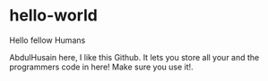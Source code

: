# hello-world

Hello fellow Humans

AbdulHusain here, I like this Github. It lets you store all your and the programmers code in here!
Make sure you use it!.
